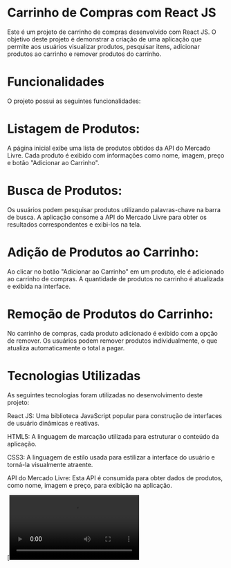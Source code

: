 
# Carrinho de Compras com React JS
Este é um projeto de carrinho de compras desenvolvido com React JS. O objetivo deste projeto é demonstrar a criação de uma aplicação que permite aos usuários visualizar produtos, pesquisar itens, adicionar produtos ao carrinho e remover produtos do carrinho.

# Funcionalidades
O projeto possui as seguintes funcionalidades:

# Listagem de Produtos:
 A página inicial exibe uma lista de produtos obtidos da API do Mercado Livre. Cada produto é exibido com informações como nome, imagem, preço e botão "Adicionar ao Carrinho".

# Busca de Produtos:
 Os usuários podem pesquisar produtos utilizando palavras-chave na barra de busca. A aplicação consome a API do Mercado Livre para obter os resultados correspondentes e exibi-los na tela.

# Adição de Produtos ao Carrinho:
 Ao clicar no botão "Adicionar ao Carrinho" em um produto, ele é adicionado ao carrinho de compras. A quantidade de produtos no carrinho é atualizada e exibida na interface.

# Remoção de Produtos do Carrinho:
 No carrinho de compras, cada produto adicionado é exibido com a opção de remover. Os usuários podem remover produtos individualmente, o que atualiza automaticamente o total a pagar.

# Tecnologias Utilizadas
As seguintes tecnologias foram utilizadas no desenvolvimento deste projeto:

React JS: Uma biblioteca JavaScript popular para construção de interfaces de usuário dinâmicas e reativas.

HTML5: A linguagem de marcação utilizada para estruturar o conteúdo da aplicação.

CSS3: A linguagem de estilo usada para estilizar a interface do usuário e torná-la visualmente atraente.

API do Mercado Livre: Esta API é consumida para obter dados de produtos, como nome, imagem e preço, para exibição na aplicação.

[![Baixar vídeo do projeto com o audio](https://github.com/charles682/mercado-livre/blob/main/public/ml.mp4)
